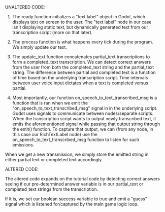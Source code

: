 UNALTERED CODE:

1. The ready function initializes a "text label" object in Godot, which displays text on screen to the user. The "text label" node in our case isn't displaying static text, but dynamically generated text from our transcription script (more on that later).

2. The process function is what happens every tick during the program. We simply update our text.

3. The update_text function concatenates partial_text transcriptions to form a completed_text transcription. We can detect correct answers from the user from both the completed_text string and the partial_text string. The difference between partial and completed text is a function of time based on the underlying transcription script. Time intervals between user voice input dictates when a text is completed versus partial.

4. Most importantly, our function on_speech_to_text_transcribed_msg is a function that is ran when we emit the "on_speech_to_text_transcribed_msg" signal in in the underlying script. Godot uses signals to communicate between nodes/separate scripts. When the transcription script wants to output newly transcribed text, it emits the aforementioned signal while passing that output string through the emit() function. To capture that output, we can (from any node, in this case our RichTextLabel node) use the on_speech_to_text_transcribed_msg function to listen for such emissions.

When we get a new transmission, we simply store the emitted string in either partial text or completed text accordingly.

ALTERED CODE:

The altered code expands on the tutorial code by detecting correct answers seeing if our pre-determined answer variable is in our partial_text or completed_text strings from the transcription.

If it is, we set our boolean success variable to true and emit a "guess" signal which is listened for/captured by the main game logic loop.